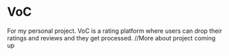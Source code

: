 # VoC
For my personal project.
VoC is a rating platform where users can drop their ratings and reviews and they get processed.
//More about project coming up
